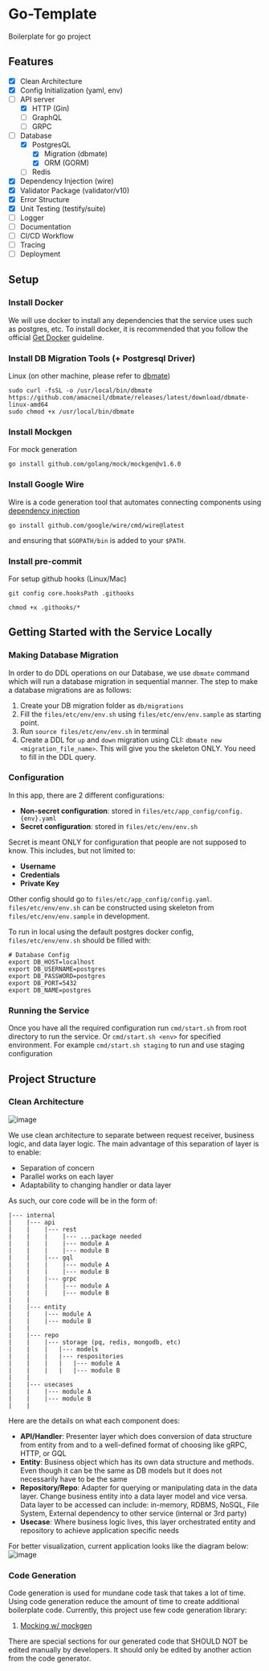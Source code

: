 # Go-Template

Boilerplate for go project

## Features

- [x] Clean Architecture
- [x] Config Initialization (yaml, env)
- [ ] API server
  - [x] HTTP (Gin)
  - [ ] GraphQL
  - [ ] GRPC
- [ ] Database
  - [x] PostgresQL
    - [x] Migration (dbmate)
    - [x] ORM (GORM)
  - [ ] Redis
- [x] Dependency Injection (wire)
- [x] Validator Package (validator/v10)
- [x] Error Structure
- [x] Unit Testing (testify/suite)
- [ ] Logger
- [ ] Documentation
- [ ] CI/CD Workflow
- [ ] Tracing
- [ ] Deployment

## Setup

### Install Docker

We will use docker to install any dependencies that the service uses such as postgres, etc. To install docker, it is recommended that you follow the official [Get Docker](https://docs.docker.com/get-docker/) guideline.

### Install DB Migration Tools (+ Postgresql Driver)

Linux (on other machine, please refer to [dbmate](https://github.com/amacneil/dbmate))

```
sudo curl -fsSL -o /usr/local/bin/dbmate https://github.com/amacneil/dbmate/releases/latest/download/dbmate-linux-amd64
sudo chmod +x /usr/local/bin/dbmate
```

### Install Mockgen

For mock generation

```
go install github.com/golang/mock/mockgen@v1.6.0
```

### Install Google Wire

Wire is a code generation tool that automates connecting components using [dependency injection](https://en.wikipedia.org/wiki/Dependency_injection)

```
go install github.com/google/wire/cmd/wire@latest
```

and ensuring that `$GOPATH/bin` is added to your `$PATH`.

### Install pre-commit

For setup github hooks (Linux/Mac)

```
git config core.hooksPath .githooks

chmod +x .githooks/*
```

## Getting Started with the Service Locally

### Making Database Migration

In order to do DDL operations on our Database, we use `dbmate` command which will run a database migration in sequential manner. The step
to make a database migrations are as follows:

1. Create your DB migration folder as `db/migrations`
2. Fill the `files/etc/env/env.sh` using `files/etc/env/env.sample` as starting point.
3. Run `source files/etc/env/env.sh` in terminal
4. Create a DDL for `up` and `down` migration using CLI: `dbmate new <migration_file_name>`. This will give you the skeleton ONLY. You need to fill in the DDL query.

### Configuration

In this app, there are 2 different configurations:

- **Non-secret configuration**: stored in `files/etc/app_config/config.{env}.yaml`
- **Secret configuration**: stored in `files/etc/env/env.sh`

Secret is meant ONLY for configuration that people are not supposed to know. This includes, but not limited to:

- **Username**
- **Credentials**
- **Private Key**

Other config should go to `files/etc/app_config/config.yaml`. `files/etc/env/env.sh` can be constructed using skeleton from `files/etc/env/env.sample` in development.

To run in local using the default postgres docker config, `files/etc/env/env.sh` should be filled with:

```
# Database Config
export DB_HOST=localhost
export DB_USERNAME=postgres
export DB_PASSWORD=postgres
export DB_PORT=5432
export DB_NAME=postgres
```

### Running the Service

Once you have all the required configuration run `cmd/start.sh` from root directory to run the service. Or `cmd/start.sh <env>` for specified environment.
For example `cmd/start.sh staging` to run and use staging configuration

## Project Structure

### Clean Architecture

![image](https://user-images.githubusercontent.com/102520846/172805794-7bc613ec-30d3-4898-8a5f-144ce3bb5b74.png)

We use clean architecture to separate between request receiver, business logic, and data layer logic. The main advantage of this separation of layer is to enable:

- Separation of concern
- Parallel works on each layer
- Adaptability to changing handler or data layer

As such, our core code will be in the form of:

```
|--- internal
|    |--- api
|    |    |--- rest
|    |    |    |--- ...package needed
|    |    |    |--- module A
|    |    |    |--- module B
|    |    |--- gql
|    |    |    |--- module A
|    |    |    |--- module B
|    |    |--- grpc
|    |    |    |--- module A
|    |    |    |--- module B
|    |
|    |--- entity
|    |    |--- module A
|    |    |--- module B
|    |
|    |--- repo
|    |    |--- storage (pq, redis, mongodb, etc)
|    |    |   |--- models
|    |    |   |--- respositories
|    |    |   |   |--- module A
|    |    |   |   |--- module B
|    |
|    |--- usecases
|    |    |--- module A
|    |    |--- module B
|    |
```

Here are the details on what each component does:

- **API/Handler**: Presenter layer which does conversion of data structure from entity from and to a well-defined format of choosing like gRPC, HTTP, or GQL
- **Entity**: Business object which has its own data structure and methods. Even though it can be the same as DB models but it does not necessarily have to be the same
- **Repository/Repo**: Adapter for querying or manipulating data in the data layer. Change business entity into a data layer model and vice versa. Data layer to be accessed can include: in-memory, RDBMS, NoSQL, File System, External dependency to other service (internal or 3rd party)
- **Usecase**: Where business logic lives, this layer orchestrated entity and repository to achieve application specific needs

For better visualization, current application looks like the diagram below:
![image](https://user-images.githubusercontent.com/102520846/178428592-301e1626-f699-4d36-bb4d-269388cded07.png)

### Code Generation

Code generation is used for mundane code task that takes a lot of time. Using code generation reduce the amount of time to create additional boilerplate code. Currently, this project use few code generation library:

1. [Mocking w/ mockgen](https://github.com/golang/mock)

There are special sections for our generated code that SHOULD NOT be edited manually by developers. It should only be edited by another action from the code generator.
